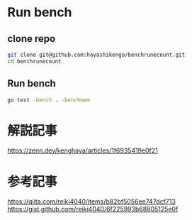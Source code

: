 # Run bench

## clone repo
```bash
git clone git@github.com:hayashikengo/benchrunecount.git
cd benchrunecount
```

## Run bench 
```bash
go test -bench . -benchmem
```

# 解説記事
https://zenn.dev/kenghaya/articles/1f6935419e0f21

# 参考記事
https://qiita.com/reiki4040/items/b82bf5056ee747dcf713
https://gist.github.com/reiki4040/6f225993b68805125e0f